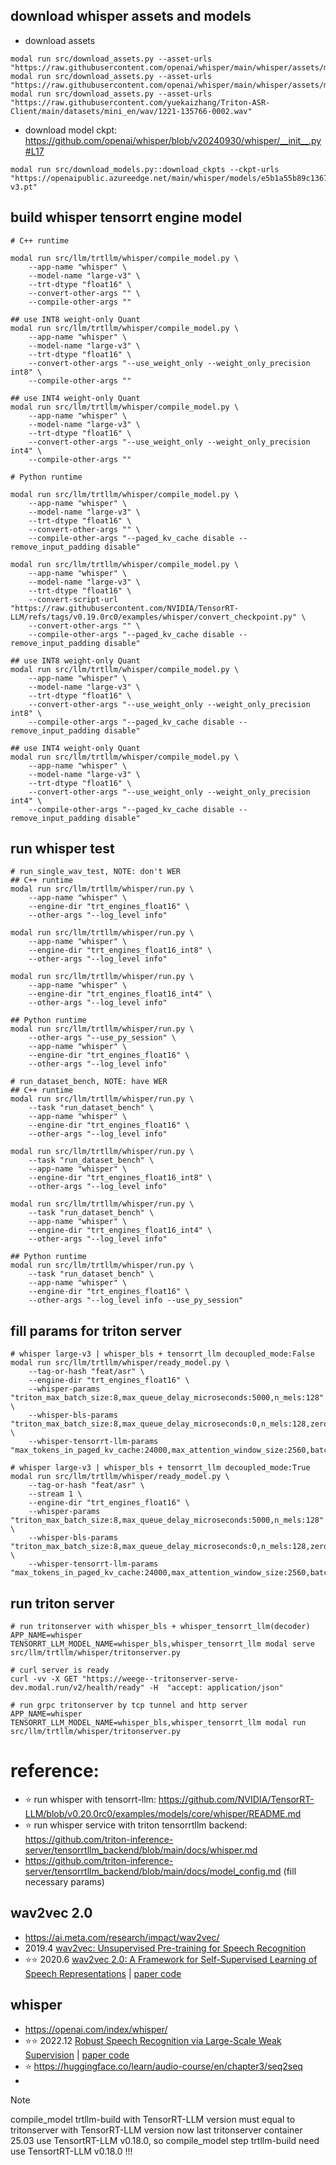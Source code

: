 ## download whisper assets and models

- download assets
```shell
modal run src/download_assets.py --asset-urls "https://raw.githubusercontent.com/openai/whisper/main/whisper/assets/multilingual.tiktoken"
modal run src/download_assets.py --asset-urls "https://raw.githubusercontent.com/openai/whisper/main/whisper/assets/mel_filters.npz"        
modal run src/download_assets.py --asset-urls "https://raw.githubusercontent.com/yuekaizhang/Triton-ASR-Client/main/datasets/mini_en/wav/1221-135766-0002.wav"
```
- download model ckpt: https://github.com/openai/whisper/blob/v20240930/whisper/__init__.py#L17

```shell
modal run src/download_models.py::download_ckpts --ckpt-urls "https://openaipublic.azureedge.net/main/whisper/models/e5b1a55b89c1367dacf97e3e19bfd829a01529dbfdeefa8caeb59b3f1b81dadb/large-v3.pt"
```

## build whisper tensorrt engine model
```shell
# C++ runtime

modal run src/llm/trtllm/whisper/compile_model.py \
    --app-name "whisper" \
    --model-name "large-v3" \
    --trt-dtype "float16" \
    --convert-other-args "" \
    --compile-other-args ""

## use INT8 weight-only Quant
modal run src/llm/trtllm/whisper/compile_model.py \
    --app-name "whisper" \
    --model-name "large-v3" \
    --trt-dtype "float16" \
    --convert-other-args "--use_weight_only --weight_only_precision int8" \
    --compile-other-args ""

## use INT4 weight-only Quant
modal run src/llm/trtllm/whisper/compile_model.py \
    --app-name "whisper" \
    --model-name "large-v3" \
    --trt-dtype "float16" \
    --convert-other-args "--use_weight_only --weight_only_precision int4" \
    --compile-other-args ""

# Python runtime

modal run src/llm/trtllm/whisper/compile_model.py \
    --app-name "whisper" \
    --model-name "large-v3" \
    --trt-dtype "float16" \
    --convert-other-args "" \
    --compile-other-args "--paged_kv_cache disable --remove_input_padding disable"

modal run src/llm/trtllm/whisper/compile_model.py \
    --app-name "whisper" \
    --model-name "large-v3" \
    --trt-dtype "float16" \
    --convert-script-url "https://raw.githubusercontent.com/NVIDIA/TensorRT-LLM/refs/tags/v0.19.0rc0/examples/whisper/convert_checkpoint.py" \
    --convert-other-args "" \
    --compile-other-args "--paged_kv_cache disable --remove_input_padding disable"

## use INT8 weight-only Quant
modal run src/llm/trtllm/whisper/compile_model.py \
    --app-name "whisper" \
    --model-name "large-v3" \
    --trt-dtype "float16" \
    --convert-other-args "--use_weight_only --weight_only_precision int8" \
    --compile-other-args "--paged_kv_cache disable --remove_input_padding disable"

## use INT4 weight-only Quant
modal run src/llm/trtllm/whisper/compile_model.py \
    --app-name "whisper" \
    --model-name "large-v3" \
    --trt-dtype "float16" \
    --convert-other-args "--use_weight_only --weight_only_precision int4" \
    --compile-other-args "--paged_kv_cache disable --remove_input_padding disable"
```

## run whisper test
```shell
# run_single_wav_test, NOTE: don't WER
## C++ runtime
modal run src/llm/trtllm/whisper/run.py \
    --app-name "whisper" \
    --engine-dir "trt_engines_float16" \
    --other-args "--log_level info"

modal run src/llm/trtllm/whisper/run.py \
    --app-name "whisper" \
    --engine-dir "trt_engines_float16_int8" \
    --other-args "--log_level info"

modal run src/llm/trtllm/whisper/run.py \
    --app-name "whisper" \
    --engine-dir "trt_engines_float16_int4" \
    --other-args "--log_level info"

## Python runtime
modal run src/llm/trtllm/whisper/run.py \
    --other-args "--use_py_session" \
    --app-name "whisper" \
    --engine-dir "trt_engines_float16" \
    --other-args "--log_level info"

# run_dataset_bench, NOTE: have WER
## C++ runtime
modal run src/llm/trtllm/whisper/run.py \
    --task "run_dataset_bench" \
    --app-name "whisper" \
    --engine-dir "trt_engines_float16" \
    --other-args "--log_level info"

modal run src/llm/trtllm/whisper/run.py \
    --task "run_dataset_bench" \
    --app-name "whisper" \
    --engine-dir "trt_engines_float16_int8" \
    --other-args "--log_level info"

modal run src/llm/trtllm/whisper/run.py \
    --task "run_dataset_bench" \
    --app-name "whisper" \
    --engine-dir "trt_engines_float16_int4" \
    --other-args "--log_level info"

## Python runtime
modal run src/llm/trtllm/whisper/run.py \
    --task "run_dataset_bench" \
    --app-name "whisper" \
    --engine-dir "trt_engines_float16" \
    --other-args "--log_level info --use_py_session"
```

## fill params for triton server
```shell
# whisper large-v3 | whisper_bls + tensorrt_llm decoupled_mode:False
modal run src/llm/trtllm/whisper/ready_model.py \
    --tag-or-hash "feat/asr" \
    --engine-dir "trt_engines_float16" \
    --whisper-params "triton_max_batch_size:8,max_queue_delay_microseconds:5000,n_mels:128" \
    --whisper-bls-params "triton_max_batch_size:8,max_queue_delay_microseconds:0,n_mels:128,zero_pad:false" \
    --whisper-tensorrt-llm-params "max_tokens_in_paged_kv_cache:24000,max_attention_window_size:2560,batch_scheduler_policy:guaranteed_no_evict,batching_strategy:inflight_fused_batching,kv_cache_free_gpu_mem_fraction:0.5,exclude_input_in_output:True,triton_max_batch_size:8,max_queue_delay_microseconds:0,max_beam_width:1,enable_kv_cache_reuse:False,normalize_log_probs:True,enable_chunked_context:False,decoding_mode:top_k_top_p,max_queue_size:0,enable_context_fmha_fp32_acc:False,cross_kv_cache_fraction:0.5,encoder_input_features_data_type:TYPE_FP16,logits_datatype:TYPE_FP32"

# whisper large-v3 | whisper_bls + tensorrt_llm decoupled_mode:True
modal run src/llm/trtllm/whisper/ready_model.py \
    --tag-or-hash "feat/asr" \
    --stream 1 \
    --engine-dir "trt_engines_float16" \
    --whisper-params "triton_max_batch_size:8,max_queue_delay_microseconds:5000,n_mels:128" \
    --whisper-bls-params "triton_max_batch_size:8,max_queue_delay_microseconds:0,n_mels:128,zero_pad:false" \
    --whisper-tensorrt-llm-params "max_tokens_in_paged_kv_cache:24000,max_attention_window_size:2560,batch_scheduler_policy:guaranteed_no_evict,batching_strategy:inflight_fused_batching,kv_cache_free_gpu_mem_fraction:0.5,exclude_input_in_output:True,triton_max_batch_size:8,max_queue_delay_microseconds:0,max_beam_width:1,enable_kv_cache_reuse:False,normalize_log_probs:True,enable_chunked_context:False,decoding_mode:top_k_top_p,max_queue_size:0,enable_context_fmha_fp32_acc:False,cross_kv_cache_fraction:0.5,encoder_input_features_data_type:TYPE_FP16,logits_datatype:TYPE_FP32"
```

## run triton server
```shell
# run tritonserver with whisper_bls + whisper_tensorrt_llm(decoder)
APP_NAME=whisper TENSORRT_LLM_MODEL_NAME=whisper_bls,whisper_tensorrt_llm modal serve src/llm/trtllm/whisper/tritonserver.py 

# curl server is ready
curl -vv -X GET "https://weege--tritonserver-serve-dev.modal.run/v2/health/ready" -H  "accept: application/json"

# run grpc tritonserver by tcp tunnel and http server
APP_NAME=whisper TENSORRT_LLM_MODEL_NAME=whisper_bls,whisper_tensorrt_llm modal run src/llm/trtllm/whisper/tritonserver.py 
```

# reference:
- ⭐ run whisper with tensorrt-llm: https://github.com/NVIDIA/TensorRT-LLM/blob/v0.20.0rc0/examples/models/core/whisper/README.md
- ⭐ run whisper service with triton tensorrtllm backend: https://github.com/triton-inference-server/tensorrtllm_backend/blob/main/docs/whisper.md
- https://github.com/triton-inference-server/tensorrtllm_backend/blob/main/docs/model_config.md (fill necessary params)

## wav2vec 2.0
- https://ai.meta.com/research/impact/wav2vec/
- 2019.4 [wav2vec: Unsupervised Pre-training for Speech Recognition](https://arxiv.org/abs/1904.05862)
- ⭐️⭐️ 2020.6 [wav2vec 2.0: A Framework for Self-Supervised Learning of Speech Representations](https://arxiv.org/abs/2006.11477) | [paper code](https://github.com/facebookresearch/fairseq/tree/main/examples/wav2vec)

## whisper
- https://openai.com/index/whisper/
- ⭐️⭐️ 2022.12 [Robust Speech Recognition via Large-Scale Weak Supervision](https://arxiv.org/abs/2212.04356) | [paper code](https://github.com/openai/whisper)
- ⭐️ https://huggingface.co/learn/audio-course/en/chapter3/seq2seq
- 

> [!NOTE]
> compile_model trtllm-build with TensorRT-LLM version must equal to tritonserver with TensorRT-LLM version
> now last tritonserver container 25.03 use TensortRT-LLM v0.18.0, so compile_model step trtllm-build need use TensortRT-LLM v0.18.0 !!!